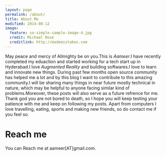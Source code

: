 ```yaml
---
layout: page
permalink: /about/
title: About Me
modified: 2014-08-12
image:
  feature: so-simple-sample-image-4.jpg
  credit: Michael Rose
  creditlink: http://mademistakes.com
---
```


May peace and mercy of Allmighty be on you.This is _Aameer_.I have recently completed my eduaction and started working for a tech start up in Hyderabad.I love _Augmented Reality_ and building softwares.I love to learn and innovate new things.
During past few months open source community has helped me a lot and by this blog I want to contribute to this amazing community.I will be sharing many things in near future mostly technical in nature, which may be helpful to anyone facing similar kind of problems.Moreover, these posts will also serve as a future refrence for me.
Thank god  you are not bored to death, so I hope you will keep testing your patience with me and keep on following my posts.
Apart from computers I love travelling, eating, sports and making new friends, so do contact me if you feel so.

# Reach me
You can Reach me at aameer[AT]gmail.com.
